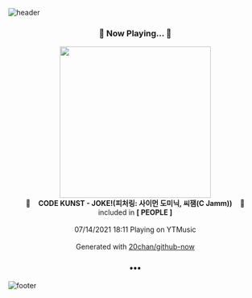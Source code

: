 ![header](https://capsule-render.vercel.app/api?type=wave&height=170&section=header&text=Hi.%20I'm%20SHIFT&fontColor=090707&fontAlignX=45&fontAlignY=65&fontSize=100)

<h3 align="center">🎵 Now Playing... 🎵</h3>
<p align="center">
  <a href="https://music.youtube.com/watch?v=eRfUoZPeFHs">
    <img width="300" src="https://lh3.googleusercontent.com/x7INWwbHjPS-DVLCOC-8VKdTR5ABpt-rmI1HGjgo-IznTAAQ_HjxuFicntKfQK6dYqc-0OVIVuNV0EDY">
  </a>
  <br>
  🎵&nbsp&nbsp&nbsp <b>CODE KUNST - JOKE!(피처링: 사이먼 도미닉, 씨잼(C Jamm))</b> &nbsp&nbsp&nbsp🎵
  <br>
  included in <b>[ PEOPLE ]</b>
  
  <br />
  <br />
  07/14/2021 18:11 Playing on YTMusic
  <br />
  <br />
  Generated with <a href="https://github.com/20chan/github-now">20chan/github-now</a>
</p>

<h3 align="center">•••</h3>

![footer](https://capsule-render.vercel.app/api?type=wave&height=150&section=footer)

